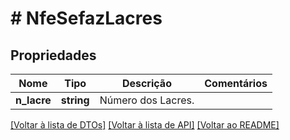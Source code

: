 # # NfeSefazLacres

## Propriedades

Nome | Tipo | Descrição | Comentários
------------ | ------------- | ------------- | -------------
**n_lacre** | **string** | Número dos Lacres. |

[[Voltar à lista de DTOs]](../../README.md#models) [[Voltar à lista de API]](../../README.md#endpoints) [[Voltar ao README]](../../README.md)
